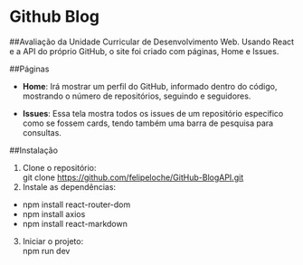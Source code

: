 # Github Blog

##Avaliação da Unidade Curricular de Desenvolvimento Web.
Usando React e a API do próprio GitHub, o site foi criado com páginas, Home e Issues.

##Páginas
- **Home**: Irá mostrar um perfil do GitHub, informado dentro do código, mostrando o número de repositórios, seguindo e seguidores.

- **Issues**: Essa tela mostra todos os issues de um repositório específico como se fossem cards, tendo também uma barra de pesquisa para consultas.

##Instalação

1. Clone o repositório:<br>
  git clone https://github.com/felipeloche/GitHub-BlogAPI.git
2. Instale as dependências:<br>
- npm install react-router-dom
- npm install axios
- npm install react-markdown
3. Iniciar o projeto:<br>
npm run dev
